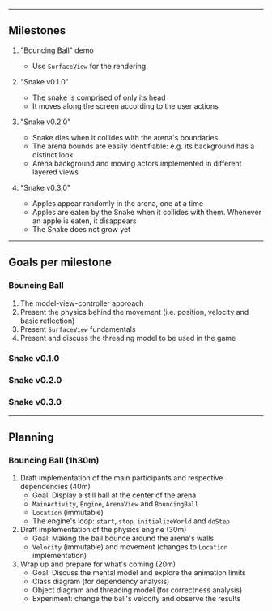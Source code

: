 ----   
## Milestones 
1. "Bouncing Ball" demo 
    * Use `SurfaceView` for the rendering

2. "Snake v0.1.0"
    * The snake is comprised of only its head
    * It moves along the screen according to the user actions
    
3. "Snake v0.2.0"
   * Snake dies when it collides with the arena's boundaries
   * The arena bounds are easily identifiable: e.g. its background has a distinct look
   * Arena background and moving actors implemented in different layered views
   
4. "Snake v0.3.0"
   * Apples appear randomly in the arena, one at a time
   * Apples are eaten by the Snake when it collides with them. Whenever an apple is eaten, it 
   disappears
   * The Snake does not grow yet 

----   
## Goals per milestone
### Bouncing Ball
1. The model-view-controller approach
2. Present the physics behind the movement (i.e. position, velocity and basic reflection)
3. Present `SurfaceView` fundamentals
4. Present and discuss the threading model to be used in the game   

### Snake v0.1.0

### Snake v0.2.0

### Snake v0.3.0
 
----   
## Planning
### Bouncing Ball (1h30m)
1. Draft implementation of the main participants and respective dependencies (40m)   
   * Goal: Display a still ball at the center of the arena
   * `MainActivity`, `Engine`, `ArenaView` and `BouncingBall`
   * `Location` (immutable)
   * The engine's loop: `start`, `stop`, `initializeWorld` and `doStep`
2. Draft implementation of the physics engine (30m)   
   * Goal: Making the ball bounce around the arena's walls
   * `Velocity` (immutable) and movement (changes to `Location` implementation) 
3. Wrap up and prepare for what's coming (20m)   
   * Goal: Discuss the mental model and explore the animation limits
   * Class diagram (for dependency analysis)
   * Object diagram and threading model (for correctness analysis)
   * Experiment: change the ball's velocity and observe the results